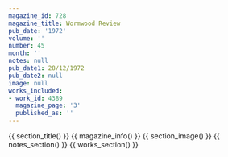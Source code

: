 ```yaml
---
magazine_id: 728
magazine_title: Wormwood Review
pub_date: '1972'
volume: ''
number: 45
month: ''
notes: null
pub_date1: 28/12/1972
pub_date2: null
image: null
works_included:
- work_id: 4389
  magazine_page: '3'
  published_as: ''
---
```


{{ section_title() }}
{{ magazine_info() }}
{{ section_image() }}
{{ notes_section() }}
{{ works_section() }}
